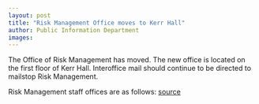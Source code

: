 ```yaml
---
layout: post
title: "Risk Management Office moves to Kerr Hall"
author: Public Information Department
images:
---
```


The Office of Risk Management has moved. The new office is located on the first floor of Kerr Hall. Interoffice mail should continue to be directed to mailstop Risk Management.

Risk Management staff offices are as follows:
[source](http://www1.ucsc.edu/currents/04-05/05-02/brief-risk.asp "Permalink to brief-risk")
